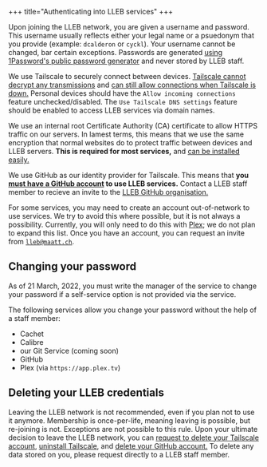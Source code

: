 +++
title="Authenticating into LLEB services"
+++

Upon joining the LLEB network, you are given a username and password. This username usually reflects either your legal name or a psuedonym that you provide (example: `dcalderon` or `cyckl`). Your username cannot be changed, bar certain exceptions. Passwords are generated [using 1Password's public password generator](https://1password.com/password-generator/) and never stored by LLEB staff.

We use Tailscale to securely connect between devices. [Tailscale cannot decrypt any transmissions](https://tailscale.com/kb/1093/can-tailscale-decrypt-my-traffic/) and [can still allow connections when Tailscale is down.](https://tailscale.com/kb/1091/what-happens-if-the-coordination-server-is-down/) Personal devices should have the `Allow incoming connections` feature unchecked/disabled. The `Use Tailscale DNS settings` feature should be enabled to access LLEB services via domain names.

We use an internal root Certificate Authority (CA) certificate to allow HTTPS traffic on our servers. In lamest terms, this means that we use the same encryption that normal websites do to protect traffic between devices and LLEB servers. **This is required for most services,** and [can be installed easily.](https://github.com/LLEB-ME/wiki/blob/main/INSTALL_ROOT_CA.md)

We use GitHub as our identity provider for Tailscale. This means that **you [must have a GitHub account](https://github.com/) to use LLEB services.** Contact a LLEB staff member to recieve an invite to the [LLEB GitHub organisation.](https://github.com/lleb-me)

For some services, you may need to create an account out-of-network to use services. We try to avoid this where possible, but it is not always a possibility. Currently, you will only need to do this with [Plex](https://plex.tv); we do not plan to expand this list. Once you have an account, you can request an invite from [`lleb@maatt.ch`](mailto:lleb@maatt.ch).

## Changing your password
As of 21 March, 2022, you must write the manager of the service to change your password if a self-service option is not provided via the service.

The following services allow you change your password without the help of a staff member:
- Cachet
- Calibre
- our Git Service (coming soon)
- GitHub
- Plex (via `https://app.plex.tv`)

## Deleting your LLEB credentials
Leaving the LLEB network is not recommended, even if you plan not to use it anymore. Membership is once-per-life, meaning leaving is possible, but re-joining is not. Exceptions are not possible to this rule. Upon your ultimate decision to leave the LLEB network, you can [request to delete your Tailscale account](https://tailscale.com/contact/support/), [uninstall Tailscale](https://tailscale.com/kb/1069/uninstall/?q=uninstall), and [delete your GitHub account.](https://docs.github.com/en/account-and-profile/setting-up-and-managing-your-github-user-account/managing-user-account-settings/deleting-your-user-account) To delete any data stored on you, please request directly to a LLEB staff member.
